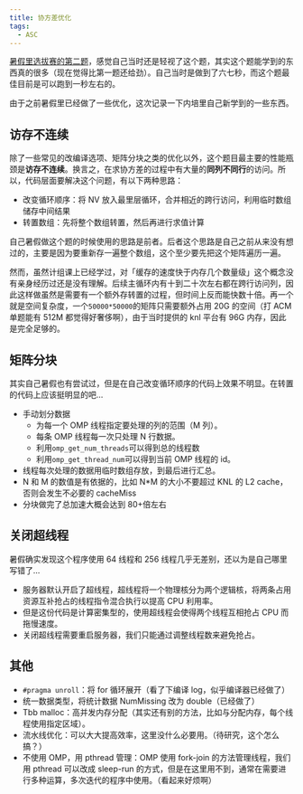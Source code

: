 ```yaml
---
title: 协方差优化
tags:
  - ASC
---
```


[暑假里选拔赛的第二题](https://wu-kan.cn/_posts/2019-07-24-ASC20%E9%80%89%E6%8B%94%E7%BA%AA%E4%BA%8B/#%E4%BC%98%E5%8C%96%E7%BB%84%E7%AC%AC%E4%BA%8C%E9%A2%98)，感觉自己当时还是轻视了这个题，其实这个题能学到的东西真的很多（现在觉得比第一题还给劲）。自己当时是做到了六七秒，而这个题最佳目前是可以跑到一秒左右的。

由于之前暑假里已经做了一些优化，这次记录一下内培里自己新学到的一些东西。

## 访存不连续

除了一些常见的改编译选项、矩阵分块之类的优化以外，这个题目最主要的性能瓶颈是**访存不连续**。换言之，在求协方差的过程中有大量的**同列不同行**的访问。所以，代码层面要解决这个问题，有以下两种思路：

- 改变循环顺序：将 NV 放入最里层循环，合并相近的跨行访问，利用临时数组储存中间结果
- 转置数组：先将整个数组转置，然后再进行求值计算

自己暑假做这个题的时候使用的思路是前者。后者这个思路是自己之前从来没有想过的，主要是因为要重新存一遍整个数组，这个至少要先把这个矩阵遍历一遍。

然而，虽然计组课上已经学过，对「缓存的速度快于内存几个数量级」这个概念没有亲身经历过还是没有理解。后续主循环内有十到二十次左右都在跨行访问列，因此这样做虽然是需要有一个额外存转置的过程，但时间上反而能快数十倍。再一个就是空间复杂度，一个`50000*50000`的矩阵只需要额外占用 20G 的空间（打 ACM 单题能有 512M 都觉得好奢侈啊），由于当时提供的 knl 平台有 96G 内存，因此是完全足够的。

## 矩阵分块

其实自己暑假也有尝试过，但是在自己改变循环顺序的代码上效果不明显。在转置的代码上应该挺明显的吧…

- 手动划分数据
  - 为每一个 OMP 线程指定要处理的列的范围（M 列）。
  - 每条 OMP 线程每一次只处理 N 行数据。
  - 利用`omp_get_num_threads`可以得到总的线程数
  - 利用`omp_get_thread_num`可以得到当前 OMP 线程的 id。
- 线程每次处理的数据用临时数组存放，到最后进行汇总。
- N 和 M 的数值是有依据的，比如 N\*M 的大小不要超过 KNL 的 L2 cache，否则会发生不必要的 cacheMiss
- 分块做完了总加速大概会达到 80+倍左右

## 关闭超线程

暑假确实发现这个程序使用 64 线程和 256 线程几乎无差别，还以为是自己哪里写错了…

- 服务器默认开启了超线程，超线程将一个物理核分为两个逻辑核，将两条占用资源互补抢占的线程指令混合执行以提高 CPU 利用率。
- 但是这份代码是计算密集型的，使用超线程会使得两个线程互相抢占 CPU 而拖慢速度。
- 关闭超线程需要重启服务器，我们只能通过调整线程数来避免抢占。

## 其他

- `#pragma unroll`：将 for 循环展开（看了下编译 log，似乎编译器已经做了）
- 统一数据类型，将统计数据 NumMissing 改为 double（已经做了）
- Tbb malloc：高并发内存分配（其实还有别的方法，比如与分配内存，每个线程使用指定区域）。
- 流水线优化：可以大大提高效率，这里没什么必要用。（待研究，这个怎么搞？）
- 不使用 OMP，用 pthread 管理：OMP 使用 fork-join 的方法管理线程，我们用 pthread 可以改成 sleep-run 的方式，但是在这里用不到，通常在需要进行多种运算，多次迭代的程序中使用。（看起来好烦啊）
